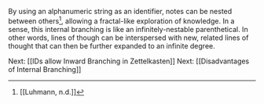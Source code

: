 By using an alphanumeric string as an identifier, notes can be nested between others[^1], allowing a fractal-like exploration of knowledge. In a sense, this internal branching is like an infinitely-nestable parenthetical. In other words, lines of though can be interspersed with new, related lines of thought that can then be further expanded to an infinite degree.

Next: [[IDs allow Inward Branching in Zettelkasten]]
Next: [[Disadvantages of Internal Branching]]

[^1]: [[Luhmann, n.d.]]